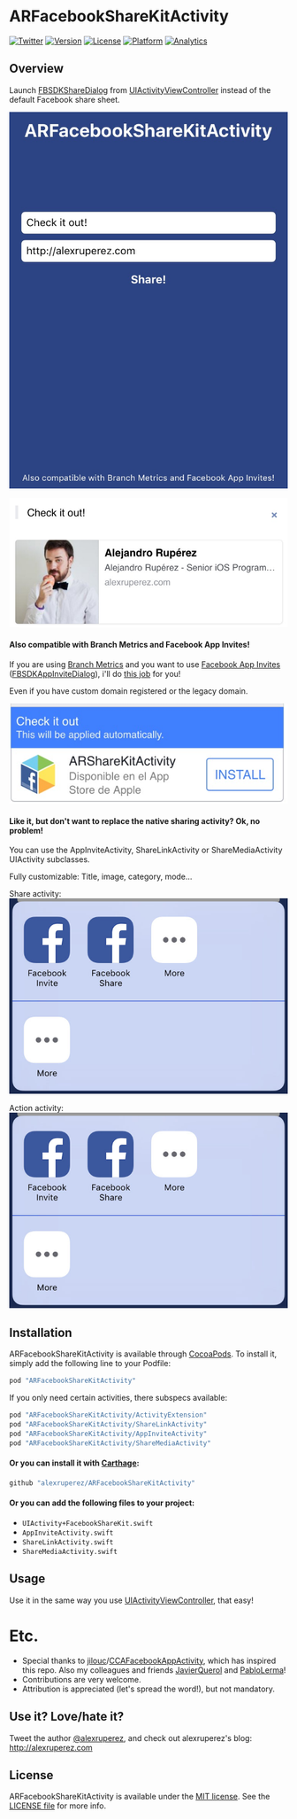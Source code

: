 # ARFacebookShareKitActivity

[![Twitter](http://img.shields.io/badge/contact-@alexruperez-blue.svg?style=flat)](http://twitter.com/alexruperez)
[![Version](https://img.shields.io/cocoapods/v/ARFacebookShareKitActivity.svg?style=flat)](http://cocoapods.org/pods/ARFacebookShareKitActivity)
[![License](https://img.shields.io/cocoapods/l/ARFacebookShareKitActivity.svg?style=flat)](http://cocoapods.org/pods/ARFacebookShareKitActivity)
[![Platform](https://img.shields.io/cocoapods/p/ARFacebookShareKitActivity.svg?style=flat)](http://cocoapods.org/pods/ARFacebookShareKitActivity)
[![Analytics](https://ga-beacon.appspot.com/UA-55329295-1/ARFacebookShareKitActivity/readme?pixel)](https://github.com/igrigorik/ga-beacon)

## Overview

Launch [FBSDKShareDialog](https://developers.facebook.com/docs/reference/ios/current/class/FBSDKShareDialog/) from [UIActivityViewController](http://nshipster.com/uiactivityviewcontroller/) instead of the default Facebook share sheet.

![ARFacebookShareKitActivity Screenshot 1](https://raw.githubusercontent.com/alexruperez/ARFacebookShareKitActivity/master/screenshot1.jpg)

![ARFacebookShareKitActivity Screenshot 2](https://raw.githubusercontent.com/alexruperez/ARFacebookShareKitActivity/master/screenshot2.jpg)

#### Also compatible with Branch Metrics and Facebook App Invites!

If you are using [Branch Metrics](https://branch.io) and you want to use [Facebook App Invites](https://developers.facebook.com/docs/app-invites/overview) ([FBSDKAppInviteDialog](https://developers.facebook.com/docs/reference/ios/current/class/FBSDKAppInviteDialog/)), i'll do [this job](https://dev.branch.io/features/facebook-app-invites/overview/) for you!

Even if you have custom domain registered or the legacy domain.

![ARFacebookShareKitActivity Screenshot 3](https://raw.githubusercontent.com/alexruperez/ARFacebookShareKitActivity/master/screenshot3.jpg)

#### Like it, but don't want to replace the native sharing activity? Ok, no problem!

You can use the AppInviteActivity, ShareLinkActivity or ShareMediaActivity UIActivity subclasses.

Fully customizable: Title, image, category, mode...

Share activity:
![ARFacebookShareKitActivity Screenshot 4](https://raw.githubusercontent.com/alexruperez/ARFacebookShareKitActivity/master/screenshot4.jpg)

Action activity:
![ARFacebookShareKitActivity Screenshot 4](https://raw.githubusercontent.com/alexruperez/ARFacebookShareKitActivity/master/screenshot4.jpg)

## Installation

ARFacebookShareKitActivity is available through [CocoaPods](http://cocoapods.org). To install
it, simply add the following line to your Podfile:

```ruby
pod "ARFacebookShareKitActivity"
```

If you only need certain activities, there subspecs available:

```ruby
pod "ARFacebookShareKitActivity/ActivityExtension"
pod "ARFacebookShareKitActivity/ShareLinkActivity"
pod "ARFacebookShareKitActivity/AppInviteActivity"
pod "ARFacebookShareKitActivity/ShareMediaActivity"
```

#### Or you can install it with [Carthage](https://github.com/Carthage/Carthage):

```ruby
github "alexruperez/ARFacebookShareKitActivity"
```

#### Or you can add the following files to your project:
* `UIActivity+FacebookShareKit.swift`
* `AppInviteActivity.swift`
* `ShareLinkActivity.swift`
* `ShareMediaActivity.swift`

## Usage

Use it in the same way you use [UIActivityViewController](http://nshipster.com/uiactivityviewcontroller/), that easy!

# Etc.

* Special thanks to [jilouc](https://github.com/jilouc)/[CCAFacebookAppActivity](https://github.com/jilouc/CCAFacebookAppActivity), which has inspired this repo. Also my colleagues and friends [JavierQuerol](https://github.com/JavierQuerol) and [PabloLerma](https://github.com/PabloLerma)!
* Contributions are very welcome.
* Attribution is appreciated (let's spread the word!), but not mandatory.

## Use it? Love/hate it?

Tweet the author [@alexruperez](http://twitter.com/alexruperez), and check out alexruperez's blog: http://alexruperez.com

## License

ARFacebookShareKitActivity is available under the [MIT license](https://opensource.org/licenses/MIT). See the [LICENSE file](https://github.com/alexruperez/ARFacebookShareKitActivity/blob/master/LICENSE) for more info.
